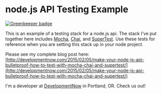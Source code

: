 node.js API Testing Example
==========================

[![Greenkeeper badge](https://badges.greenkeeper.io/peterzanetti/node-api-testing-example.svg)](https://greenkeeper.io/)

This is an example of a testing stack for a node.js api. The stack I've put together here includes [Mocha](http://mochajs.org/), [Chai](http://chaijs.com/), and [SuperTest](https://github.com/tj/supertest). Use these tests for reference when you are setting this stack up in your node project.

Please see my complete blog post here: [http://developmentnow.com/2015/02/05/make-your-node-js-api-bulletproof-how-to-test-with-mocha-chai-and-supertest/](http://developmentnow.com/2015/02/05/make-your-node-js-api-bulletproof-how-to-test-with-mocha-chai-and-supertest/)

I'm a developer at [DevelopmentNow](http://developmentnow.com) in Portland, OR. Check us out!
